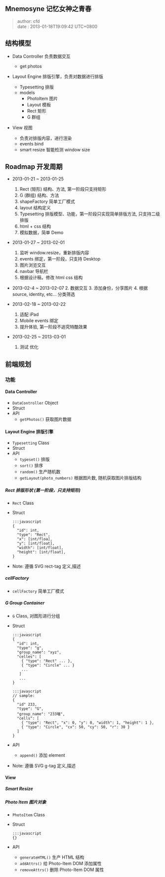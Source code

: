 Mnemosyne 记忆女神之青春
------------------------
> author: cfd   
> date  : 2013-01-18T19:09:42 UTC+0800

## 结构模型
  - Data Controller 负责数据交互
    * get photos

  - Layout Engine 排版引擎，负责对数据进行排版
    * Typesetting 排版
    * models
        * PhotoItem 图片
        * Layout 模板
        * Rect 矩形
        * G 群组

  - View 视图
    * 负责对排版内容，进行渲染
    * events bind
    * smart resize 智能检测 window size

## Roadmap 开发周期
  * 2013-01-21 ~ 2013-01-25
    1. Rect (矩形) 结构、方法, 第一阶段只支持矩形
    2. G (群组) 结构、方法
    3. shapeFactory 简单工厂模式
    4. layout 结构定义
    5. Typesetting 排版模型、功能，第一阶段只实现简单排版方法, 只支持二级排版
    6. html + css 结构
    7. 模拟数据，简单 Demo

  * 2013-01-27 ~ 2013-02-01
    1. 监听 window.resize，重新排版内容
    2. events 绑定，第一阶段，只支持 Desktop
    3. 图片浏览交互
    4. navbar 导航栏
    5. 根据设计稿，修改 html css 结构

  * 2013-02-4 ~ 2013-02-07
    2. 数据交互
    3. 添加身份，分享图片
    4. 根据 source, identity, etc... 分类筛选

  * 2013-02-18 ~ 2013-02-22
    1. 适配 iPad
    2. Mobile events 绑定
    3. 提升体验, 第一阶段不追究特酷效果

  * 2013-02-25 ~ 2013-03-01
    1. 测试 优化


## 前端规划

### 功能

#### Data Controller
  * `DataController` Object
  * Struct
  * API
    - `getPhotos()` 获取图片数据

#### Layout Engine 排版引擎
  * `Typesetting` Class
  * Struct
  * API
    - `typeset()` 排版
    - `sort()` 排序
    - `random()` 生产随机数
    - `getLayout(photo_numbers)` 根据图片数, 随机获取图片排版结构


##### Rect 排版形状 (第一阶段，只支持矩形)
  * `Rect` Class
  * Struct

        :::javascript
        {
          "id": int,
          "type": "Rect",
          "x": [int/floa],
          "y": [int/float],
          "width": [int/float],
          "height": [int/float],
        }

  * Note: 遵循 SVG rect-tag 定义,描述

##### cellFactory
  * `cellFactory` 简单工厂模式

##### G Group Container
  * `G` Class, 对图形进行分组
  * Struct

        :::javascript
        {
          "id": int,
          "type": "g",
          "group_name": "xyz",
          "celles": [
            { "type": "Rect" ... },
            { "type": "Circle" ... }
            ...
           ]
           ...
        }

        :::javascript
        // sample:
        {
          "id" 233,
          "type": "G",
          "group_name": "233喵",
          "cells": [
            { "type": "Rect", "x": 0, "y": 0, "width": 1, "height": 1 },
            { "type": "Circle", "cx": 50, "cy": 50, "r": 30 }
          ]
        }

  * API
    - `append()` 添加 element
  * Note: 遵循 SVG g-tag 定义,描述


#### View

##### Smart Resize

##### Photo Item 图片对象
  * `PhotoItem` Class
  * Struct

        :::javascript
        {}

  * API
    - `generateHTML()` 生产 HTML 结构
    - `addAttrs()` 给 Photo-Item DOM 添加属性
    - `removeAttrs()` 删除 Photo-Item DOM 属性
